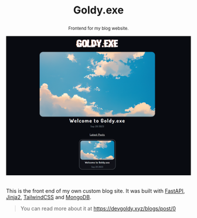 <div align="center">

  # Goldy.exe

  <sub>Frontend for my blog website.</sub>

  <img src="./assets/preview.png" width="700px">

</div>

<br>

This is the front end of my own custom blog site. It was built with [FastAPI](https://fastapi.tiangolo.com/), [Jinja2](https://palletsprojects.com/p/jinja/), [TailwindCSS](https://tailwindcss.com/) and [MongoDB](https://www.mongodb.com/).

> You can read more about it at https://devgoldy.xyz/blogs/post/0
